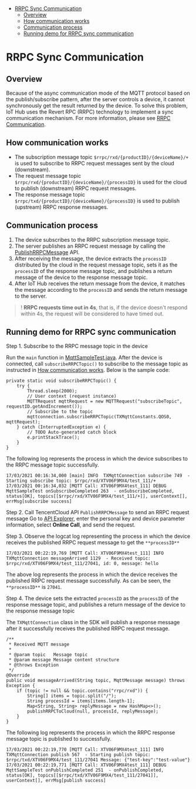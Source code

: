 * [RRPC Sync Communication](#RRPC-Sync-Communication)
  * [Overview](#Overview)
  * [How communication works](#How-communication-works)
  * [Communication process](#Communication-process)
  * [Running demo for RRPC sync communication](#Running-demo-for-RRPC-sync-communication)

# RRPC Sync Communication
## Overview
Because of the async communication mode of the MQTT protocol based on the publish/subscribe pattern, after the server controls a device, it cannot synchronously get the result returned by the device. To solve this problem, IoT Hub uses the Revert RPC (RRPC) technology to implement a sync communication mechanism. For more information, please see [RRPC Communication](https://cloud.tencent.com/document/product/634/47334).

## How communication works
* The subscription message topic `$rrpc/rxd/{productID}/{deviceName}/+` is used to subscribe to RRPC request messages sent by the cloud (downstream).
* The request message topic `$rrpc/rxd/{productID}/{deviceName}/{processID}` is used for the cloud to publish (downstream) RRPC request messages.
* The response message topic `$rrpc/txd/{productID}/{deviceName}/{processID}` is used to publish (upstream) RRPC response messages.

## Communication process
1. The device subscribes to the RRPC subscription message topic.
2. The server publishes an RRPC request message by calling the [PublishRRPCMessage](https://cloud.tencent.com/document/product/634/47078) API.
3. After receiving the message, the device extracts the `processID` distributed by the cloud in the request message topic, sets it as the `processID` of the response message topic, and publishes a return message of the device to the response message topic.
4. After IoT Hub receives the return message from the device, it matches the message according to the `processID` and sends the return message to the server.
>! **RRPC requests time out in 4s**, that is, if the device doesn't respond within 4s, the request will be considered to have timed out.

## Running demo for RRPC sync communication

Step 1. Subscribe to the RRPC message topic in the device

Run the `main` function in [MqttSampleTest.java](../src/test/java/com/tencent/iot/hub/device/java/core/mqtt/MqttSampleTest.java). After the device is connected, call `subscribeRRPCTopic()` to subscribe to the message topic as instructed in [How communication works](#How-communication-works). Below is the sample code:

```
private static void subscribeRRPCTopic() {
    try {
        Thread.sleep(2000);
        // User context (request instance)
        MQTTRequest mqttRequest = new MQTTRequest("subscribeTopic", requestID.getAndIncrement());
        // Subscribe to the topic
        mqttconnection.subscribeRRPCTopic(TXMqttConstants.QOS0, mqttRequest);
    } catch (InterruptedException e) {
        // TODO Auto-generated catch block
        e.printStackTrace();
    }
}
```

The following log represents the process in which the device subscribes to the RRPC message topic successfully.
```
17/03/2021 00:16:34,000 [main] INFO  TXMqttConnection subscribe 749  - Starting subscribe topic: $rrpc/rxd/XTV06F9MX4/test_111/+
17/03/2021 00:16:34,032 [MQTT Call: XTV06F9MX4test_111] DEBUG MqttSampleTest onSubscribeCompleted 263  - onSubscribeCompleted, status[OK], topics[[$rrpc/rxd/XTV06F9MX4/test_111/+]], userContext[], errMsg[subscribe success]
```

Step 2. Call TencentCloud API `PublishRRPCMessage` to send an RRPC request message
Go to [API Explorer](https://console.cloud.tencent.com/api/explorer?Product=iotcloud&Version=2018-06-14&Action=PublishRRPCMessage&SignVersion=), enter the personal key and device parameter information, select **Online Call**, and send the request.

Step 3. Observe the logcat log representing the process in which the device receives the published RRPC request message to get the `**processID**` 

```
17/03/2021 00:22:19,769 [MQTT Call: XTV06F9MX4test_111] INFO  TXMqttConnection messageArrived 1129  - Received topic: $rrpc/rxd/XTV06F9MX4/test_111/27041, id: 0, message: hello
```
The above log represents the process in which the device receives the published RRPC request message successfully. As can be seen, the `**processID**` is `27041`.

Step 4. The device sets the extracted `processID` as the `processID` of the response message topic, and publishes a return message of the device to the response message topic

The `TXMqttConnection` class in the SDK will publish a response message after it successfully receives the published RRPC request message.
```
/**
 * Received MQTT message
 *
 * @param topic   Message topic
 * @param message Message content structure
 * @throws Exception
 */
@Override
public void messageArrived(String topic, MqttMessage message) throws Exception {
    if (topic != null && topic.contains("rrpc/rxd")) {
        String[] items = topic.split("/");
        String processId = items[items.length-1];
        Map<String, String> replyMessage = new HashMap<>();
        publishRRPCToCloud(null, processId, replyMessage);
    }
}
```

The following log represents the process in which the RRPC response message topic is published to successfully.
```
17/03/2021 00:22:19,770 [MQTT Call: XTV06F9MX4test_111] INFO  TXMqttConnection publish 567  - Starting publish topic: $rrpc/txd/XTV06F9MX4/test_111/27041 Message: {"test-key":"test-value"}
17/03/2021 00:22:19,771 [MQTT Call: XTV06F9MX4test_111] DEBUG MqttSampleTest onPublishCompleted 251  - onPublishCompleted, status[OK], topics[[$rrpc/txd/XTV06F9MX4/test_111/27041]],  userContext[], errMsg[publish success]
```
